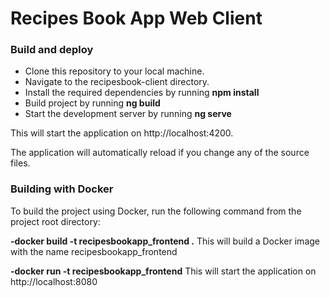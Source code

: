 # Recipes Book App Web Client

### Build and deploy
- Clone this repository to your local machine.
- Navigate to the recipesbook-client directory.
- Install the required dependencies by running **npm install**
- Build project by running **ng build**
- Start the development server by running **ng serve**

This will start the application on http://localhost:4200.

The application will automatically reload if you change any of the source files.

### Building with Docker
To build the project using Docker, run the following command from the project root directory:

**-docker build -t recipesbookapp_frontend .**
This will build a Docker image with the name recipesbookapp_frontend

**-docker run -t recipesbookapp_frontend**
This will start the application on http://localhost:8080

